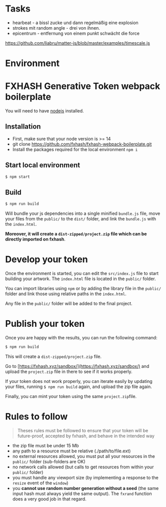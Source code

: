 # Tasks

* hearbeat - a bissl zucke und dann regelmäßig eine explosion
* strokes mit random angle - drei von ihnen.
* epicentrum - entfernung von einem punkt schwächt die force

https://github.com/liabru/matter-js/blob/master/examples/timescale.js 

# Environment


FXHASH Generative Token webpack boilerplate
================

You will need to have [nodejs](https://nodejs.org/) installed.

## Installation

* First, make sure that your node version is >= 14
* git clone https://github.com/fxhash/fxhash-webpack-boilerplate.git
* Install the packages required for the local environment ```npm i```

## Start local environment

```sh
$ npm start
```

## Build

```sh
$ npm run build
```

Will bundle your js dependencies into a single minified `bundle.js` file, move your files from the `public/` to the `dist/` folder, and link the `bundle.js` with the `index.html`.

**Moreover, it will create a `dist-zipped/project.zip` file which can be directly imported on fxhash**.

# Develop your token

Once the environment is started, you can edit the `src/index.js` file to start building your artwork. The `index.html` file is located in the `public/` folder.

You can import libraries using `npm` or by adding the library file in the `public/` folder and link those using relative paths in the `index.html`.

Any file in the `public/` folder will be added to the final project. 

# Publish your token

Once you are happy with the results, you can run the following command:

```sh
$ npm run build
```

This will create a `dist-zipped/project.zip` file.

Go to [https://fxhash.xyz/sandbox/](https://fxhash.xyz/sandbox/) and upload the `project.zip` file in there to see if it works properly.

If your token does not work properly, you can iterate easily by updating your files, running `$ npm run build` again, and upload the zip file again.

Finally, you can mint your token using the same `project.zip`file.


# Rules to follow

> Theses rules must be followed to ensure that your token will be future-proof, accepted by fxhash, and behave in the intended way

* the zip file must be under 15 Mb
* any path to a resource must be relative (./path/to/file.ext)
* no external resources allowed, you must put all your resources in the `public/` folder (sub-folders are OK)
* no network calls allowed (but calls to get resources from within your `public/` folder)
* you must handle any viewport size (by implementing a response to the `resize` event of the `window`)
* you **cannot use random number generation without a seed** (the same input hash must always yield the same output). The `fxrand` function does a very good job in that regard.

